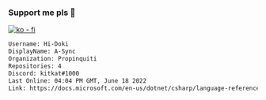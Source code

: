 ### Support me pls 🙏

[![ko - fi](https://ko-fi.com/img/githubbutton_sm.svg)](https://ko-fi.com/O5O4D6DP7)

  ```txt
  Username: Hi-Doki
  DisplayName: A-Sync
  Organization: Propinquiti
  Repositories: 4
  Discord: kitkat#1000
  Last Online: 04:04 PM GMT, June 18 2022
  Link: https://docs.microsoft.com/en-us/dotnet/csharp/language-reference/keywords/async
  ```       